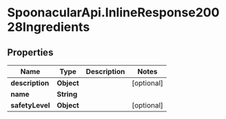 # SpoonacularApi.InlineResponse20028Ingredients

## Properties

Name | Type | Description | Notes
------------ | ------------- | ------------- | -------------
**description** | **Object** |  | [optional] 
**name** | **String** |  | 
**safetyLevel** | **Object** |  | [optional] 


